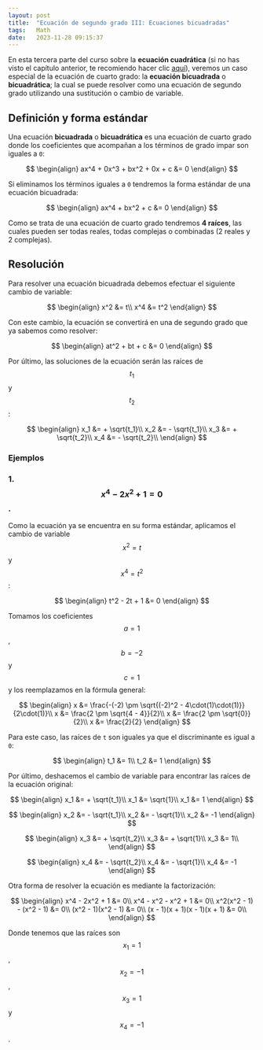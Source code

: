 ```yaml
---
layout: post
title:  "Ecuación de segundo grado III: Ecuaciones bicuadradas"
tags:   Math
date:   2023-11-28 09:15:37
---
```


En esta tercera parte del curso sobre la **ecuación cuadrática** (si no has visto el capítulo anterior, te recomiendo hacer clic [aquí](https://elerizoinformatico.github.io/2023/09/15/ecuacion-de-segundo-grado-ii/)), veremos un caso especial de la ecuación de cuarto grado: la **ecuación bicuadrada** o **bicuadrática**; la cual se puede resolver como una ecuación de segundo grado utilizando una sustitución o cambio de variable.

## Definición y forma estándar

Una ecuación **bicuadrada** o **bicuadrática** es una ecuación de cuarto grado donde los coeficientes que acompañan a los términos de grado impar son iguales a `0`:

$$
\begin{align}
ax^4 + 0x^3 + bx^2 + 0x + c &= 0
\end{align}
$$

Si eliminamos los términos iguales a `0` tendremos la forma estándar de una ecuación bicuadrada:

$$
\begin{align}
ax^4 + bx^2 + c &= 0
\end{align}
$$

Como se trata de una ecuación de cuarto grado tendremos **4 raíces**, las cuales pueden ser todas reales, todas complejas o combinadas (2 reales y 2 complejas).

## Resolución

Para resolver una ecuación bicuadrada debemos efectuar el siguiente cambio de variable:

$$
\begin{align}
x^2 &= t\\
x^4 &= t^2
\end{align}
$$

Con este cambio, la ecuación se convertirá en una de segundo grado que ya sabemos como resolver:

$$
\begin{align}
at^2 + bt + c &= 0
\end{align}
$$

Por último, las soluciones de la ecuación serán las raíces de $$t_1$$ y $$t_2$$:

$$
\begin{align}
x_1 &= + \sqrt{t_1}\\
x_2 &= - \sqrt{t_1}\\
x_3 &= + \sqrt{t_2}\\
x_4 &= - \sqrt{t_2}\\
\end{align}
$$

### **Ejemplos**

### **1. $$x^4 - 2x^2 + 1 = 0$$.**

Como la ecuación ya se encuentra en su forma estándar, aplicamos el cambio de variable $$x^2 = t$$ y $$x^4 = t^2$$:

$$
\begin{align}
t^2 - 2t + 1 &= 0
\end{align}
$$

Tomamos los coeficientes $$a = 1$$, $$b = -2$$ y $$c = 1$$ y los reemplazamos en la fórmula general:

$$
\begin{align}
x &= \frac{-(-2) \pm \sqrt{(-2)^2 - 4\cdot(1)\cdot(1)}}{2\cdot(1)}\\
x &= \frac{2 \pm \sqrt{4 - 4}}{2}\\
x &= \frac{2 \pm \sqrt{0}}{2}\\
x &= \frac{2}{2}
\end{align}
$$

Para este caso, las raíces de `t` son iguales ya que el discriminante es igual a `0`:

$$
\begin{align}
t_1 &= 1\\
t_2 &= 1
\end{align}
$$

Por último, deshacemos el cambio de variable para encontrar las raíces de la ecuación original:

$$
\begin{align}
x_1 &= + \sqrt{t_1}\\
x_1 &= \sqrt{1}\\
x_1 &= 1
\end{align}
$$

$$
\begin{align}
x_2 &= - \sqrt{t_1}\\
x_2 &= - \sqrt{1}\\
x_2 &= -1
\end{align}
$$

$$
\begin{align}
x_3 &= + \sqrt{t_2}\\
x_3 &= + \sqrt{1}\\
x_3 &= 1\\
\end{align}
$$

$$
\begin{align}
x_4 &= - \sqrt{t_2}\\
x_4 &= - \sqrt{1}\\
x_4 &= -1
\end{align}
$$

Otra forma de resolver la ecuación es mediante la factorización:

$$
\begin{align}
x^4 - 2x^2 + 1 &= 0\\
x^4 - x^2 - x^2 + 1 &= 0\\
x^2(x^2 - 1) - (x^2 - 1) &= 0\\
(x^2 - 1)(x^2 - 1) &= 0\\
(x - 1)(x + 1)(x - 1)(x + 1) &= 0\\
\end{align}
$$

Donde tenemos que las raíces son $$x_1 = 1$$, $$x_2 = -1$$, $$x_3 = 1$$ y $$x_4 = -1$$.

<script src="https://utteranc.es/client.js"
        repo="elerizoinformatico/elerizoinformatico.github.io"
        issue-term="pathname"
        theme="icy-dark"
        crossorigin="anonymous"
        async>
</script>

